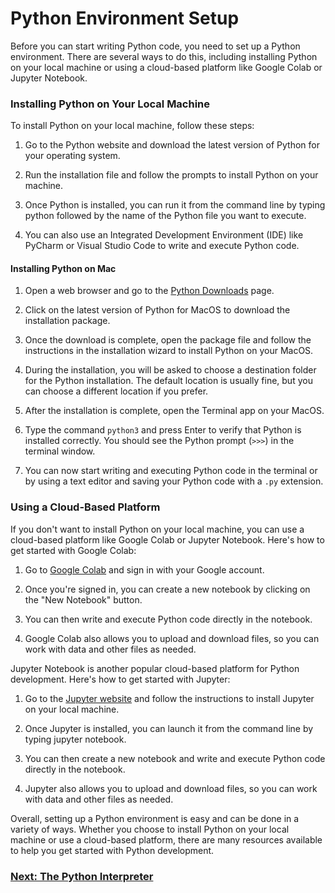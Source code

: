 # Python Environment Setup

Before you can start writing Python code, you need to set up a Python environment. There are several ways to do this, including installing Python on your local machine or using a cloud-based platform like Google Colab or Jupyter Notebook.

### Installing Python on Your Local Machine

To install Python on your local machine, follow these steps:

1. Go to the Python website and download the latest version of Python for your operating system.

2. Run the installation file and follow the prompts to install Python on your machine.

3. Once Python is installed, you can run it from the command line by typing python followed by the name of the Python file you want to execute.

4. You can also use an Integrated Development Environment (IDE) like PyCharm or Visual Studio Code to write and execute Python code.

#### Installing Python on Mac

1. Open a web browser and go to the [Python Downloads](https://www.python.org/downloads/) page.

2. Click on the latest version of Python for MacOS to download the installation package.

3. Once the download is complete, open the package file and follow the instructions in the installation wizard to install Python on your MacOS.

4. During the installation, you will be asked to choose a destination folder for the Python installation. The default location is usually fine, but you can choose a different location if you prefer.

5. After the installation is complete, open the Terminal app on your MacOS.

6. Type the command `python3` and press Enter to verify that Python is installed correctly. You should see the Python prompt (`>>>`) in the terminal window.

7. You can now start writing and executing Python code in the terminal or by using a text editor and saving your Python code with a `.py` extension.

### Using a Cloud-Based Platform

If you don't want to install Python on your local machine, you can use a cloud-based platform like Google Colab or Jupyter Notebook. Here's how to get started with Google Colab:

1. Go to [Google Colab](https://colab.research.google.com/) and sign in with your Google account.

2. Once you're signed in, you can create a new notebook by clicking on the "New Notebook" button.

3. You can then write and execute Python code directly in the notebook.

4. Google Colab also allows you to upload and download files, so you can work with data and other files as needed.

Jupyter Notebook is another popular cloud-based platform for Python development. Here's how to get started with Jupyter:

1. Go to the [Jupyter website](https://jupyter.org/install) and follow the instructions to install Jupyter on your local machine.

2. Once Jupyter is installed, you can launch it from the command line by typing jupyter notebook.

3. You can then create a new notebook and write and execute Python code directly in the notebook.

4. Jupyter also allows you to upload and download files, so you can work with data and other files as needed.

Overall, setting up a Python environment is easy and can be done in a variety of ways. Whether you choose to install Python on your local machine or use a cloud-based platform, there are many resources available to help you get started with Python development.

### [Next: The Python Interpreter](./03-PYTHON-INTERPRETER.md)
